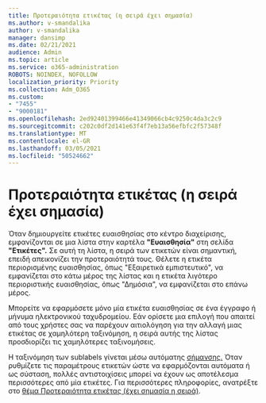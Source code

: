 ```yaml
---
title: Προτεραιότητα ετικέτας (η σειρά έχει σημασία)
ms.author: v-smandalika
author: v-smandalika
manager: dansimp
ms.date: 02/21/2021
audience: Admin
ms.topic: article
ms.service: o365-administration
ROBOTS: NOINDEX, NOFOLLOW
localization_priority: Priority
ms.collection: Adm_O365
ms.custom:
- "7455"
- "9000181"
ms.openlocfilehash: 2ed92401399466e41349066cb4c9250c4da3c2c9
ms.sourcegitcommit: c202c0df2d141e63f4f7eb13a56efbfc2f57348f
ms.translationtype: MT
ms.contentlocale: el-GR
ms.lasthandoff: 03/05/2021
ms.locfileid: "50524662"
---
```

# <a name="label-priority-order-matters"></a>Προτεραιότητα ετικέτας (η σειρά έχει σημασία)

Όταν δημιουργείτε ετικέτες ευαισθησίας στο κέντρο διαχείρισης, εμφανίζονται σε μια λίστα στην καρτέλα **"Ευαισθησία"** στη σελίδα **"Ετικέτες".** Σε αυτή τη λίστα, η σειρά των ετικετών είναι σημαντική, επειδή απεικονίζει την προτεραιότητά τους. Θέλετε η ετικέτα περιορισμένης ευαισθησίας, όπως "Εξαιρετικά εμπιστευτικό", να εμφανίζεται στο κάτω μέρος της λίστας και η ετικέτα λιγότερο περιοριστικής ευαισθησίας, όπως "Δημόσια", να εμφανίζεται στο επάνω μέρος.

Μπορείτε να εφαρμόσετε μόνο μία ετικέτα ευαισθησίας σε ένα έγγραφο ή μήνυμα ηλεκτρονικού ταχυδρομείου. Εάν ορίσετε μια επιλογή που απαιτεί από τους χρήστες σας να παρέχουν αιτιολόγηση για την αλλαγή μιας ετικέτας σε χαμηλότερη ταξινόμηση, η σειρά αυτής της λίστας προσδιορίζει τις χαμηλότερες ταξινομήσεις.

Η ταξινόμηση των sublabels γίνεται μέσω αυτόματης [σήμανσης.](https://docs.microsoft.com/microsoft-365/compliance/apply-sensitivity-label-automatically) Όταν ρυθμίζετε τις παραμέτρους ετικετών ώστε να εφαρμόζονται αυτόματα ή ως σύσταση, πολλές αντιστοιχίσεις μπορεί να έχουν ως αποτέλεσμα περισσότερες από μία ετικέτες. Για περισσότερες πληροφορίες, ανατρέξτε στο [θέμα Προτεραιότητα ετικέτας (έχει σημασία η σειρά)](https://docs.microsoft.com/microsoft-365/compliance/sensitivity-labels).